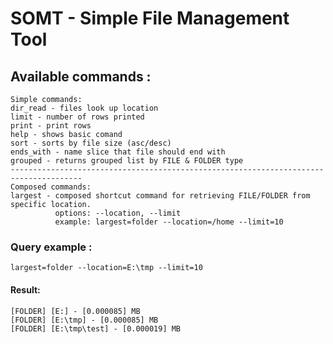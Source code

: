 # SOMT - Simple File Management Tool

## Available commands : 
```
Simple commands:
dir_read - files look up location
limit - number of rows printed
print - print rows
help - shows basic comand
sort - sorts by file size (asc/desc)
ends_with - name slice that file should end with
grouped - returns grouped list by FILE & FOLDER type
--------------------------------------------------------------------------------------
Composed commands:
largest - composed shortcut command for retrieving FILE/FOLDER from specific location.
          options: --location, --limit
          example: largest=folder --location=/home --limit=10
```

### Query example :
`largest=folder --location=E:\tmp --limit=10`

#### Result:
```
[FOLDER] [E:] - [0.000085] MB
[FOLDER] [E:\tmp] - [0.000085] MB
[FOLDER] [E:\tmp\test] - [0.000019] MB
```
